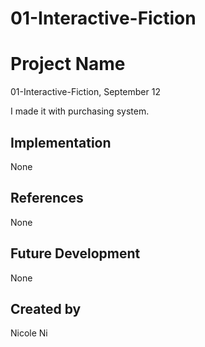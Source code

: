 # 01-Interactive-Fiction

# Project Name
01-Interactive-Fiction, September 12

I made it with purchasing system.

## Implementation
None

## References
None

## Future Development
None

## Created by
Nicole Ni

